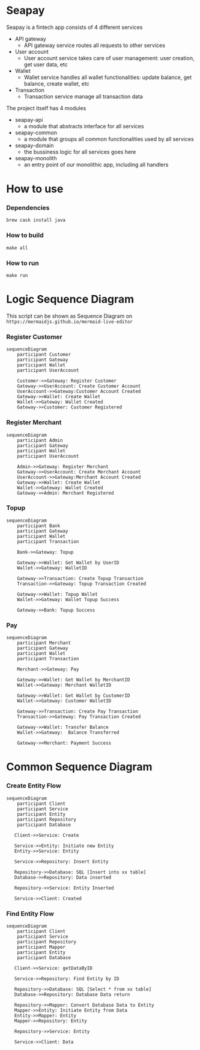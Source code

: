  # Seapay
 
Seapay is a fintech app consists of 4 different services
  - API gateway
    - API gateway service routes all requests to other services
  - User account
    - User account service takes care of user management: user creation, get user data, etc
  - Wallet
    - Wallet service handles all wallet functionalities: update balance, get balance, create wallet, etc
  - Transaction
    - Transaction service manage all transaction data

The project itself has 4 modules
 - seapay-api
   - a module that abstracts interface for all services
 - seapay-common
   - a module that groups all common functionalities used by all services
 - seapay-domain
   - the bussiness logic for all services goes here
 - seapay-monolith
   - an entry point of our monolithic app, including all handlers
  
 # How to use

 ### Dependencies
 ```
 brew cask install java
 ```

 ### How to build

 ```
 make all
 ```

 ### How to run
 ```
 make run
 ```
 
 # Logic Sequence Diagram
 This script can be shown as Sequence Diagram on `https://mermaidjs.github.io/mermaid-live-editor`

 ### Register Customer
```mermaid
sequenceDiagram
    participant Customer
    participant Gateway
    participant Wallet
    participant UserAccount

    Customer->>Gateway: Register Customer
    Gateway->>UserAccount: Create Customer Account
    UserAccount->>Gateway:Customer Account Created
    Gateway->>Wallet: Create Wallet
    Wallet->>Gateway: Wallet Created
    Gateway->>Customer: Customer Registered
```

### Register Merchant
```mermaid
sequenceDiagram
    participant Admin
    participant Gateway
    participant Wallet
    participant UserAccount

    Admin->>Gateway: Register Merchant
    Gateway->>UserAccount: Create Merchant Account
    UserAccount->>Gateway:Merchant Account Created
    Gateway->>Wallet: Create Wallet
    Wallet->>Gateway: Wallet Created
    Gateway->>Admin: Merchant Registered
```

### Topup
```mermaid
sequenceDiagram
    participant Bank
    participant Gateway
    participant Wallet
    participant Transaction

    Bank->>Gateway: Topup

    Gateway->>Wallet: Get Wallet by UserID
    Wallet->>Gateway: WalletID

    Gateway->>Transaction: Create Topup Transaction
    Transaction->>Gateway: Topup Transaction Created

    Gateway->>Wallet: Topup Wallet
    Wallet->>Gateway: Wallet Topup Success 

    Gateway->>Bank: Topup Success
```

### Pay
```mermaid
sequenceDiagram
    participant Merchant
    participant Gateway
    participant Wallet
    participant Transaction

    Merchant->>Gateway: Pay

    Gateway->>Wallet: Get Wallet by MerchantID
    Wallet->>Gateway: Merchant WalletID

    Gateway->>Wallet: Get Wallet by CustomerID
    Wallet->>Gateway: Customer WalletID

    Gateway->>Transaction: Create Pay Transaction
    Transaction->>Gateway: Pay Transaction Created

    Gateway->>Wallet: Transfer Balance
    Wallet->>Gateway:  Balance Transferred

    Gateway->>Merchant: Payment Success
```

 # Common Sequence Diagram

 ### Create Entity Flow
```mermaid
sequenceDiagram
    participant Client
    participant Service
    participant Entity
    participant Repository
    participant Database
    
   Client->>Service: Create

   Service->>Entity: Initiate new Entity
   Entity->>Service: Entity

   Service->>Repository: Insert Entity

   Repository->>Database: SQL [Insert into xx table]
   Database->>Repository: Data inserted

   Repository->>Service: Entity Inserted

   Service->>Client: Created
```

  ### Find Entity Flow
```mermaid
sequenceDiagram
    participant Client
    participant Service
    participant Repository
    participant Mapper
    participant Entity
    participant Database
    
   Client->>Service: getDataByID

   Service->>Repository: Find Entity by ID

   Repository->>Database: SQL [Select * from xx table]
   Database->>Repository: Database Data return

   Repository->>Mapper: Convert Database Data to Entity
   Mapper->>Entity: Initiate Entity from Data
   Entity->>Mapper: Entity
   Mapper->>Repository: Entity

   Repository->>Service: Entity

   Service->>Client: Data
```
